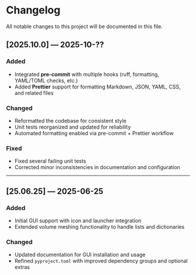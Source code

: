 # Changelog

All notable changes to this project will be documented in this file.

## [2025.10.0] — 2025-10-??

### Added

- Integrated **pre-commit** with multiple hooks (ruff, formatting, YAML/TOML checks, etc.)
- Added **Prettier** support for formatting Markdown, JSON, YAML, CSS, and related files

### Changed

- Reformatted the codebase for consistent style
- Unit tests reorganized and updated for reliability
- Automated formatting enabled via pre-commit + Prettier workflow

### Fixed

- Fixed several failing unit tests
- Corrected minor inconsistencies in documentation and configuration

---

## [25.06.25] — 2025-06-25

### Added

- Initial GUI support with icon and launcher integration
- Extended volume meshing functionality to handle lists and dictionaries

### Changed

- Updated documentation for GUI installation and usage
- Refined `pyproject.toml` with improved dependency groups and optional extras
